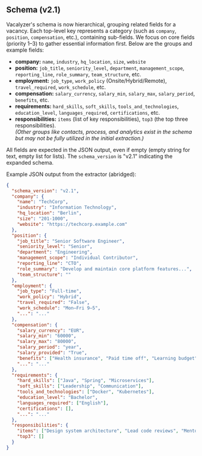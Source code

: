 ## Schema (v2.1)
Vacalyzer's schema is now hierarchical, grouping related fields for a vacancy. Each top-level key represents a category (such as `company`, `position`, `compensation`, etc.), containing sub-fields. We focus on core fields (priority 1–3) to gather essential information first. Below are the groups and example fields:
- **company:** `name`, `industry`, `hq_location`, `size`, `website`  
- **position:** `job_title`, `seniority_level`, `department`, `management_scope`, `reporting_line`, `role_summary`, `team_structure`, etc.  
- **employment:** `job_type`, `work_policy` (Onsite/Hybrid/Remote), `travel_required`, `work_schedule`, etc.  
- **compensation:** `salary_currency`, `salary_min`, `salary_max`, `salary_period`, `benefits`, etc.  
- **requirements:** `hard_skills`, `soft_skills`, `tools_and_technologies`, `education_level`, `languages_required`, `certifications`, etc.  
- **responsibilities:** `items` (list of key responsibilities), `top3` (the top three responsibilities).  
*(Other groups like contacts, process, and analytics exist in the schema but may not be fully utilized in the initial extraction.)*

All fields are expected in the JSON output, even if empty (empty string for text, empty list for lists). The `schema_version` is "v2.1" indicating the expanded schema.

Example JSON output from the extractor (abridged):
```json
{
  "schema_version": "v2.1",
  "company": {
    "name": "TechCorp",
    "industry": "Information Technology",
    "hq_location": "Berlin",
    "size": "201-1000",
    "website": "https://techcorp.example.com"
  },
  "position": {
    "job_title": "Senior Software Engineer",
    "seniority_level": "Senior",
    "department": "Engineering",
    "management_scope": "Individual Contributor",
    "reporting_line": "CTO",
    "role_summary": "Develop and maintain core platform features...",
    "team_structure": ""
  },
  "employment": {
    "job_type": "Full-time",
    "work_policy": "Hybrid",
    "travel_required": "False",
    "work_schedule": "Mon–Fri 9–5",
    "...": "..."
  },
  "compensation": {
    "salary_currency": "EUR",
    "salary_min": "60000",
    "salary_max": "80000",
    "salary_period": "year",
    "salary_provided": "True",
    "benefits": ["Health insurance", "Paid time off", "Learning budget"],
    "...": "..."
  },
  "requirements": {
    "hard_skills": ["Java", "Spring", "Microservices"],
    "soft_skills": ["Leadership", "Communication"],
    "tools_and_technologies": ["Docker", "Kubernetes"],
    "education_level": "Bachelor",
    "languages_required": ["English"],
    "certifications": [],
    "...": "..."
  },
  "responsibilities": {
    "items": ["Design system architecture", "Lead code reviews", "Mentor junior developers"],
    "top3": []
  }
}
